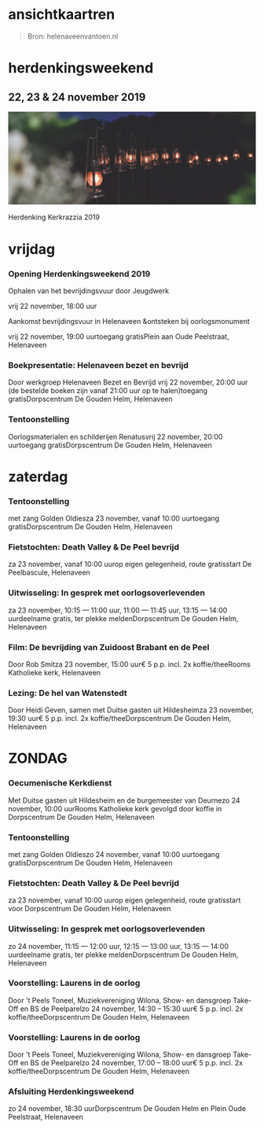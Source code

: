 # ansichtkaartren

> Bron: helenaveenvantoen.nl

# herdenkingsweekend

## 22, 23 & 24 november 2019

![Herdenking Kerkrazzia 2019](images/ansichtkaartren/Foto_2Bherdenking.jpg)

Herdenking Kerkrazzia 2019

# vrijdag

### Opening Herdenkingsweekend 2019

Ophalen van het bevrijdingsvuur door Jeugdwerk

vrij 22 november, 18:00 uur

Aankomst bevrijdingsvuur in Helenaveen &ontsteken bij oorlogsmonument

vrij 22 november, 19:00 uurtoegang gratisPlein aan Oude Peelstraat, Helenaveen

### Boekpresentatie: Helenaveen bezet en bevrijd

Door werkgroep Helenaveen Bezet en Bevrijd vrij 22 november, 20:00 uur (de bestelde boeken zijn vanaf 21:00 uur op te halen)toegang gratisDorpscentrum De Gouden Helm, Helenaveen

### Tentoonstelling

Oorlogsmaterialen en schilderijen Renatusvrij 22 november, 20:00 uurtoegang gratisDorpscentrum De Gouden Helm, Helenaveen

# zaterdag

### Tentoonstelling

met zang Golden Oldiesza 23 november, vanaf 10:00 uurtoegang gratisDorpscentrum De Gouden Helm, Helenaveen

### Fietstochten: Death Valley & De Peel bevrijd

za 23 november, vanaf 10:00 uurop eigen gelegenheid, route gratisstart De Peelbascule, Helenaveen

### Uitwisseling: In gesprek met oorlogsoverlevenden

za 23 november, 10:15 — 11:00 uur, 11:00 — 11:45 uur, 13:15 — 14:00 uurdeelname gratis, ter plekke meldenDorpscentrum De Gouden Helm, Helenaveen

### Film: De bevrijding van Zuidoost Brabant en de Peel

Door Rob Smitza 23 november, 15:00 uur€ 5 p.p. incl. 2x koffie/theeRooms Katholieke kerk, Helenaveen

### Lezing: De hel van Watenstedt

Door Heidi Geven, samen met Duitse gasten uit Hildesheimza 23 november, 19:30 uur€ 5 p.p. incl. 2x koffie/theeDorpscentrum De Gouden Helm, Helenaveen

# ZONDAG

### Oecumenische Kerkdienst

Met Duitse gasten uit Hildesheim en de burgemeester van Deurnezo 24 november, 10:00 uurRooms Katholieke kerk gevolgd door koffie in Dorpscentrum De Gouden Helm, Helenaveen

### Tentoonstelling

met zang Golden Oldieszo 24 november, vanaf 10:00 uurtoegang gratisDorpscentrum De Gouden Helm, Helenaveen

### Fietstochten: Death Valley & De Peel bevrijd

za 23 november, vanaf 10:00 uurop eigen gelegenheid, route gratisstart voor Dorpscentrum De Gouden Helm, Helenaveen

### Uitwisseling: In gesprek met oorlogsoverlevenden

zo 24 november, 11:15 — 12:00 uur, 12:15 — 13:00 uur, 13:15 — 14:00 uurdeelname gratis, ter plekke meldenDorpscentrum De Gouden Helm, Helenaveen

### Voorstelling: Laurens in de oorlog

Door ’t Peels Toneel, Muziekvereniging Wilona, Show- en dansgroep Take-Off en BS de Peelparelzo 24 november, 14:30 – 15:30 uur€ 5 p.p. incl. 2x koffie/theeDorpscentrum De Gouden Helm, Helenaveen

### Voorstelling: Laurens in de oorlog

Door ’t Peels Toneel, Muziekvereniging Wilona, Show- en dansgroep Take-Off en BS de Peelparelzo 24 november, 17:00 – 18:00 uur€ 5 p.p. incl. 2x koffie/theeDorpscentrum De Gouden Helm, Helenaveen

### Afsluiting Herdenkingsweekend

zo 24 november, 18:30 uurDorpscentrum De Gouden Helm en Plein Oude Peelstraat, Helenaveen
